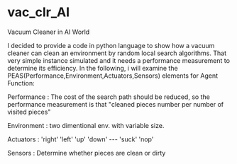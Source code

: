 # vac_clr_AI
Vacuum Cleaner in AI World

I decided to provide a code in python language to show how a vacuum cleaner can clean an environment by random local search algorithms.
That very simple instance simulated and it needs a performance measurement to determine its efficiency.
In the following, i will examine the PEAS(Performance,Environment,Actuators,Sensors) elements for Agent Function:

Performance : The cost of the search path should be reduced, so the performance measurement is that "cleaned pieces number per number of visited pieces"

Environment : two dimentional env. with variable size.

Actuators : 'right' 'left' 'up' 'down' --- 'suck' 'nop'

Sensors : Determine whether pieces are clean or dirty



